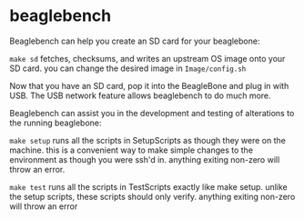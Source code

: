 # beaglebench

Beaglebench can help you create an SD card for your beaglebone:

`make sd` fetches, checksums, and writes an upstream OS image onto your SD card. you can change the desired image in `Image/config.sh`

Now that you have an SD card, pop it into the BeagleBone and plug in with USB. The USB network feature allows beaglebench to do much more.

Beaglebench can assist you in the development and testing of alterations to the running beaglebone:

`make setup` runs all the scripts in SetupScripts as though they were on the machine. this is a convenient way to make simple changes to the environment as though you were ssh'd in. anything exiting non-zero will throw an error.

`make test` runs all the scripts in TestScripts exactly like make setup. unlike the setup scripts, these scripts should only verify. anything exiting non-zero will throw an error
